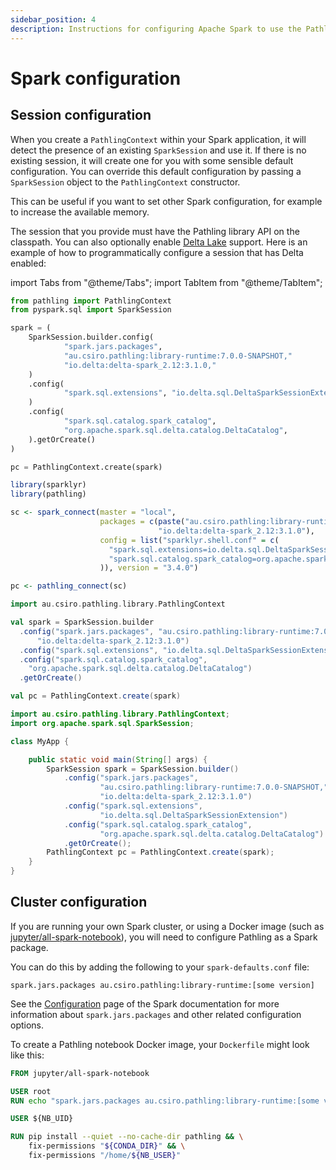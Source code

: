 ```yaml
---
sidebar_position: 4
description: Instructions for configuring Apache Spark to use the Pathling library.
---
```


# Spark configuration

## Session configuration

When you create a `PathlingContext` within your Spark application, it will
detect the presence of an existing `SparkSession` and use it. If there is no
existing session, it will create one for you with some sensible default
configuration. You can override this default configuration by passing
a `SparkSession` object to the `PathlingContext` constructor.

This can be useful if you want to set other Spark configuration, for example to
increase the available memory.

The session that you provide must have the Pathling library API on the
classpath. You can also optionally enable [Delta Lake](https://delta.io/)
support. Here is an example of how to programmatically configure a session that
has Delta enabled:

import Tabs from "@theme/Tabs";
import TabItem from "@theme/TabItem";

<!--suppress CheckEmptyScriptTag -->
<Tabs>
<TabItem value="python" label="Python">

```python
from pathling import PathlingContext
from pyspark.sql import SparkSession

spark = (
    SparkSession.builder.config(
            "spark.jars.packages",
            "au.csiro.pathling:library-runtime:7.0.0-SNAPSHOT,"
            "io.delta:delta-spark_2.12:3.1.0,"
    )
    .config(
            "spark.sql.extensions", "io.delta.sql.DeltaSparkSessionExtension"
    )
    .config(
            "spark.sql.catalog.spark_catalog",
            "org.apache.spark.sql.delta.catalog.DeltaCatalog",
    ).getOrCreate()
)

pc = PathlingContext.create(spark)
```

</TabItem>
<TabItem value="r" label="R">

```r
library(sparklyr)
library(pathling)

sc <- spark_connect(master = "local",
                    packages = c(paste("au.csiro.pathling:library-runtime:", pathling_version()), 
                                 "io.delta:delta-spark_2.12:3.1.0"),
                    config = list("sparklyr.shell.conf" = c(
                      "spark.sql.extensions=io.delta.sql.DeltaSparkSessionExtension",
                      "spark.sql.catalog.spark_catalog=org.apache.spark.sql.delta.catalog.DeltaCatalog"
                    )), version = "3.4.0")

pc <- pathling_connect(sc)
```

</TabItem>
<TabItem value="scala" label="Scala">

```scala
import au.csiro.pathling.library.PathlingContext

val spark = SparkSession.builder
  .config("spark.jars.packages", "au.csiro.pathling:library-runtime:7.0.0-SNAPSHOT," +
      "io.delta:delta-spark_2.12:3.1.0")
  .config("spark.sql.extensions", "io.delta.sql.DeltaSparkSessionExtension")
  .config("spark.sql.catalog.spark_catalog",
    "org.apache.spark.sql.delta.catalog.DeltaCatalog")
  .getOrCreate()

val pc = PathlingContext.create(spark)
```

</TabItem>
<TabItem value="java" label="Java">

```java
import au.csiro.pathling.library.PathlingContext;
import org.apache.spark.sql.SparkSession;

class MyApp {

    public static void main(String[] args) {
        SparkSession spark = SparkSession.builder()
            .config("spark.jars.packages", 
                    "au.csiro.pathling:library-runtime:7.0.0-SNAPSHOT," +
                    "io.delta:delta-spark_2.12:3.1.0")
            .config("spark.sql.extensions", 
                    "io.delta.sql.DeltaSparkSessionExtension")
            .config("spark.sql.catalog.spark_catalog",
                    "org.apache.spark.sql.delta.catalog.DeltaCatalog")
            .getOrCreate();
        PathlingContext pc = PathlingContext.create(spark);
    }
}
```

</TabItem>
</Tabs>

## Cluster configuration

If you are running your own Spark cluster, or using a Docker image (such
as [jupyter/all-spark-notebook](https://hub.docker.com/r/jupyter/all-spark-notebook)),
you will need to configure Pathling as a Spark package.

You can do this by adding the following to your `spark-defaults.conf` file:

```
spark.jars.packages au.csiro.pathling:library-runtime:[some version]
```

See the [Configuration](https://spark.apache.org/docs/latest/configuration.html)
page of the Spark documentation for more information about `spark.jars.packages`
and other related configuration options.

To create a Pathling notebook Docker image, your `Dockerfile` might look like
this:

```dockerfile
FROM jupyter/all-spark-notebook

USER root
RUN echo "spark.jars.packages au.csiro.pathling:library-runtime:[some version]" >> /usr/local/spark/conf/spark-defaults.conf

USER ${NB_UID}

RUN pip install --quiet --no-cache-dir pathling && \
    fix-permissions "${CONDA_DIR}" && \
    fix-permissions "/home/${NB_USER}"
```


